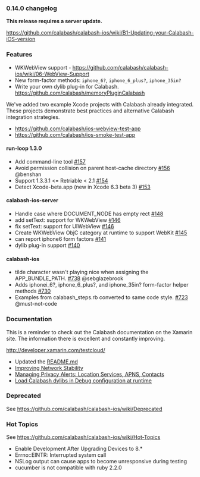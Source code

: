 ### 0.14.0 changelog

**This release requires a server update.**

https://github.com/calabash/calabash-ios/wiki/B1-Updating-your-Calabash-iOS-version

### Features

* WKWebView support - https://github.com/calabash/calabash-ios/wiki/06-WebView-Support
* New form-factor methods:  `iphone_6?`, `iphone_6_plus?`, `iphone_35in?`
* Write your own dylib plug-in for Calabash.  https://github.com/calabash/memoryPluginCalabash

We've added two example Xcode projects with Calabash already integrated.  These projects demonstrate best practices and alternative Calabash integration strategies.

* https://github.com/calabash/ios-webview-test-app
* https://github.com/calabash/ios-smoke-test-app

#### run-loop 1.3.0

* Add command-line tool [#157](https://github.com/calabash/run_loop/pull/157)
* Avoid permission collision on parent host-cache directory [#156](https://github.com/calabash/run_loop/pull/156) @benshan
* Support 1.3.3.1 <= Retriable < 2.1 [#154](https://github.com/calabash/run_loop/pull/154)
* Detect Xcode-beta.app (new in Xcode 6.3 beta 3) [#153](https://github.com/calabash/run_loop/pull/153)

#### calabash-ios-server

* Handle case where DOCUMENT\_NODE has empty rect
  [#148](https://github.com/calabash/calabash-ios-server/pull/148)
* add setText: support for WKWebView [#146](https://github.com/calabash/calabash-ios-server/pull/146)
* fix setText: support for UIWebView [#146](https://github.com/calabash/calabash-ios-server/pull/146)
* Create WKWebView ObjC category at runtime to support WebKit [#145](https://github.com/calabash/calabash-ios-server/pull/145)
* can report iphone6 form factors [#141](https://github.com/calabash/calabash-ios-server/pull/141)
* dylib plug-in support [#140](https://github.com/calabash/calabash-ios-server/pull/140)

#### calabash-ios

* tilde character wasn't playing nice when assigning the APP\_BUNDLE\_PATH. [#738](https://github.com/calabash/calabash-ios/pull/738) @sebglazebrook
* Adds iphonei\_6?, iphone\_6\_plus?, and iphone\_35in? form-factor helper methods [#730](https://github.com/calabash/calabash-ios/pull/730)
* Examples from calabash\_steps.rb converted to same code style. [#723](https://github.com/calabash/calabash-ios/pull/723) @must-not-code

### Documentation

This is a reminder to check out the Calabash documentation on the Xamarin site.  The information there is excellent and constantly improving.

http://developer.xamarin.com/testcloud/


* Updated the [README.md](../README.md)
* [Improving Network Stability](https://github.com/calabash/calabash-ios/wiki/Improving-Network-Stability)
* [Managing Privacy Alerts: Location Services, APNS, Contacts](https://github.com/calabash/calabash-ios/wiki/Managing-Privacy-Alerts%3A--Location-Services%2C-APNS%2C-Contacts)
* [Load Calabash dylibs in Debug configuration at runtime](https://github.com/calabash/ios-smoke-test-app/pull/17)


### Deprecated

See https://github.com/calabash/calabash-ios/wiki/Deprecated

### Hot Topics

See https://github.com/calabash/calabash-ios/wiki/Hot-Topics

* Enable Development After Upgrading Devices to 8.\*
* Errno::EINTR: Interrupted system call
* NSLog output can cause apps to become unresponsive during testing
* cucumber is not compatible with ruby 2.2.0
